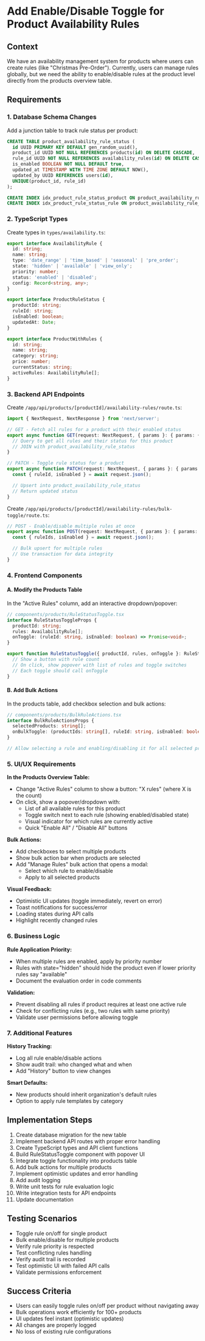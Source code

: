 # Add Enable/Disable Toggle for Product Availability Rules

## Context

We have an availability management system for products where users can create rules (like "Christmas Pre-Order"). Currently, users can manage rules globally, but we need the ability to enable/disable rules at the product level directly from the products overview table.

## Requirements

### 1. Database Schema Changes

Add a junction table to track rule status per product:

```sql
CREATE TABLE product_availability_rule_status (
  id UUID PRIMARY KEY DEFAULT gen_random_uuid(),
  product_id UUID NOT NULL REFERENCES products(id) ON DELETE CASCADE,
  rule_id UUID NOT NULL REFERENCES availability_rules(id) ON DELETE CASCADE,
  is_enabled BOOLEAN NOT NULL DEFAULT true,
  updated_at TIMESTAMP WITH TIME ZONE DEFAULT NOW(),
  updated_by UUID REFERENCES users(id),
  UNIQUE(product_id, rule_id)
);

CREATE INDEX idx_product_rule_status_product ON product_availability_rule_status(product_id);
CREATE INDEX idx_product_rule_status_rule ON product_availability_rule_status(rule_id);
```

### 2. TypeScript Types

Create types in `types/availability.ts`:

```typescript
export interface AvailabilityRule {
  id: string;
  name: string;
  type: 'date_range' | 'time_based' | 'seasonal' | 'pre_order';
  state: 'hidden' | 'available' | 'view_only';
  priority: number;
  status: 'enabled' | 'disabled';
  config: Record<string, any>;
}

export interface ProductRuleStatus {
  productId: string;
  ruleId: string;
  isEnabled: boolean;
  updatedAt: Date;
}

export interface ProductWithRules {
  id: string;
  name: string;
  category: string;
  price: number;
  currentStatus: string;
  activeRules: AvailabilityRule[];
}
```

### 3. Backend API Endpoints

Create `/app/api/products/[productId]/availability-rules/route.ts`:

```typescript
import { NextRequest, NextResponse } from 'next/server';

// GET - Fetch all rules for a product with their enabled status
export async function GET(request: NextRequest, { params }: { params: { productId: string } }) {
  // Query to get all rules and their status for this product
  // JOIN with product_availability_rule_status
}

// PATCH - Toggle rule status for a product
export async function PATCH(request: NextRequest, { params }: { params: { productId: string } }) {
  const { ruleId, isEnabled } = await request.json();

  // Upsert into product_availability_rule_status
  // Return updated status
}
```

Create `/app/api/products/[productId]/availability-rules/bulk-toggle/route.ts`:

```typescript
// POST - Enable/disable multiple rules at once
export async function POST(request: NextRequest, { params }: { params: { productId: string } }) {
  const { ruleIds, isEnabled } = await request.json();

  // Bulk upsert for multiple rules
  // Use transaction for data integrity
}
```

### 4. Frontend Components

#### A. Modify the Products Table

In the "Active Rules" column, add an interactive dropdown/popover:

```typescript
// components/products/RuleStatusToggle.tsx
interface RuleStatusToggleProps {
  productId: string;
  rules: AvailabilityRule[];
  onToggle: (ruleId: string, isEnabled: boolean) => Promise<void>;
}

export function RuleStatusToggle({ productId, rules, onToggle }: RuleStatusToggleProps) {
  // Show a button with rule count
  // On click, show popover with list of rules and toggle switches
  // Each toggle should call onToggle
}
```

#### B. Add Bulk Actions

In the products table, add checkbox selection and bulk actions:

```typescript
// components/products/BulkRuleActions.tsx
interface BulkRuleActionsProps {
  selectedProducts: string[];
  onBulkToggle: (productIds: string[], ruleId: string, isEnabled: boolean) => Promise<void>;
}

// Allow selecting a rule and enabling/disabling it for all selected products
```

### 5. UI/UX Requirements

**In the Products Overview Table:**

- Change "Active Rules" column to show a button: "X rules" (where X is the count)
- On click, show a popover/dropdown with:
  - List of all available rules for this product
  - Toggle switch next to each rule (showing enabled/disabled state)
  - Visual indicator for which rules are currently active
  - Quick "Enable All" / "Disable All" buttons

**Bulk Actions:**

- Add checkboxes to select multiple products
- Show bulk action bar when products are selected
- Add "Manage Rules" bulk action that opens a modal:
  - Select which rule to enable/disable
  - Apply to all selected products

**Visual Feedback:**

- Optimistic UI updates (toggle immediately, revert on error)
- Toast notifications for success/error
- Loading states during API calls
- Highlight recently changed rules

### 6. Business Logic

**Rule Application Priority:**

- When multiple rules are enabled, apply by priority number
- Rules with state="hidden" should hide the product even if lower priority rules say "available"
- Document the evaluation order in code comments

**Validation:**

- Prevent disabling all rules if product requires at least one active rule
- Check for conflicting rules (e.g., two rules with same priority)
- Validate user permissions before allowing toggle

### 7. Additional Features

**History Tracking:**

- Log all rule enable/disable actions
- Show audit trail: who changed what and when
- Add "History" button to view changes

**Smart Defaults:**

- New products should inherit organization's default rules
- Option to apply rule templates by category

## Implementation Steps

1. Create database migration for the new table
2. Implement backend API routes with proper error handling
3. Create TypeScript types and API client functions
4. Build RuleStatusToggle component with popover UI
5. Integrate toggle functionality into products table
6. Add bulk actions for multiple products
7. Implement optimistic updates and error handling
8. Add audit logging
9. Write unit tests for rule evaluation logic
10. Write integration tests for API endpoints
11. Update documentation

## Testing Scenarios

- Toggle rule on/off for single product
- Bulk enable/disable for multiple products
- Verify rule priority is respected
- Test conflicting rules handling
- Verify audit trail is recorded
- Test optimistic UI with failed API calls
- Validate permissions enforcement

## Success Criteria

- Users can easily toggle rules on/off per product without navigating away
- Bulk operations work efficiently for 100+ products
- UI updates feel instant (optimistic updates)
- All changes are properly logged
- No loss of existing rule configurations
